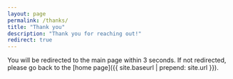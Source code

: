 ```yaml
---
layout: page
permalink: /thanks/
title: "Thank you"
description: "Thank you for reaching out!"
redirect: true
---
```


You will be redirected to the main page within 3 seconds. If not redirected, please go back to the [home page]({{ site.baseurl | prepend: site.url }}).
